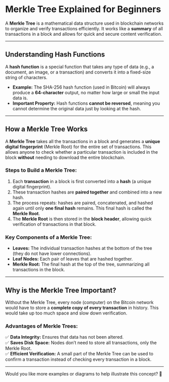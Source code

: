 # **Merkle Tree Explained for Beginners**  

A **Merkle Tree** is a mathematical data structure used in blockchain networks to organize and verify transactions efficiently. It works like a **summary** of all transactions in a block and allows for quick and secure content verification.  

---

## **Understanding Hash Functions**  

A **hash function** is a special function that takes any type of data (e.g., a document, an image, or a transaction) and converts it into a fixed-size string of characters.  
- **Example:** The SHA-256 hash function (used in Bitcoin) will always produce a **64-character** output, no matter how large or small the input data is.  
- **Important Property:** Hash functions **cannot be reversed**, meaning you cannot determine the original data just by looking at the hash.  

---

## **How a Merkle Tree Works**  

A **Merkle Tree** takes all the transactions in a block and generates a **unique digital fingerprint** (Merkle Root) for the entire set of transactions. This allows anyone to check whether a particular transaction is included in the block **without** needing to download the entire blockchain.  

### **Steps to Build a Merkle Tree:**  
1. Each **transaction** in a block is first converted into a **hash** (a unique digital fingerprint).  
2. These transaction hashes are **paired together** and combined into a new hash.  
3. The process repeats: hashes are paired, concatenated, and hashed again until only **one final hash** remains. This final hash is called the **Merkle Root**.  
4. The **Merkle Root** is then stored in the **block header**, allowing quick verification of transactions in that block.  

### **Key Components of a Merkle Tree:**  
- **Leaves:** The individual transaction hashes at the bottom of the tree (they do not have lower connections).  
- **Leaf Nodes:** Each pair of leaves that are hashed together.  
- **Merkle Root:** The final hash at the top of the tree, summarizing all transactions in the block.  

---

## **Why is the Merkle Tree Important?**  

Without the Merkle Tree, every node (computer) on the Bitcoin network would have to store a **complete copy of every transaction** in history. This would take up too much space and slow down verification.  

### **Advantages of Merkle Trees:**  
✅ **Data Integrity:** Ensures that data has not been altered.  
✅ **Saves Disk Space:** Nodes don’t need to store all transactions, only the Merkle Root.  
✅ **Efficient Verification:** A small part of the Merkle Tree can be used to confirm a transaction instead of checking every transaction in a block.  

---

Would you like more examples or diagrams to help illustrate this concept? 🚀
